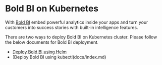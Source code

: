 # Bold BI on Kubernetes

With [Bold BI](https://www.boldbi.com/) embed powerful analytics inside your apps and turn your customers into success stories with built-in intelligence features.

There are two ways to deploy Bold BI on Kubernetes cluster. Please follow the below documents for Bold BI deployment.

* [Deploy Bold BI using Helm](helm/README.md)
* [Deploy Bold BI using kubectl(docs/index.md)

